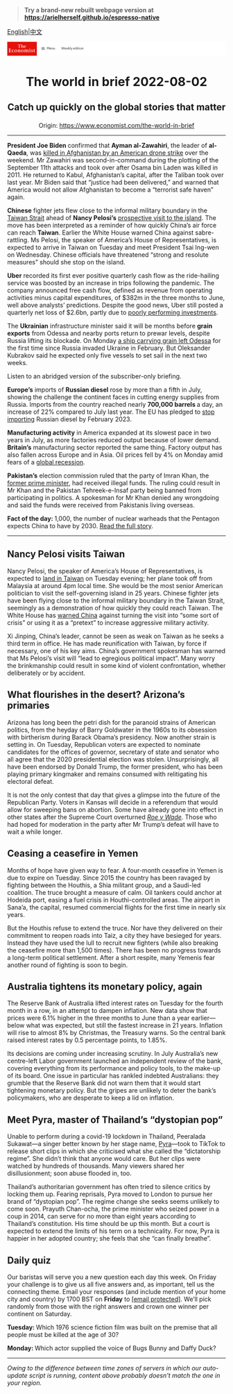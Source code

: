 > **Try a brand-new rebuilt webpage version at https://arielherself.github.io/espresso-native**

[English](https://github.com/arielherself/espresso/blob/main/README.md)|[中文](https://github-com.translate.goog/arielherself/espresso/blob/main/README.md?_x_tr_sl=en&_x_tr_tl=zh-CN&_x_tr_hl=zh-CN&_x_tr_pto=wapp)



![The Economist](menubar.png)

# <p align="center">The world in brief 2022-08-02</p>

## <p align="center">Catch up quickly on the global stories that matter</p>

<p align="center">Origin: <a href="https://www.economist.com/the-world-in-brief">https://www.economist.com/the-world-in-brief</a><hr>

<strong>President Joe Biden </strong>confirmed that <strong>Ayman al-Zawahiri</strong>, the leader of <strong>al-Qaeda</strong>, was [killed in Afghanistan by an American drone strike](https://www.economist.com/asia/2022/08/02/the-death-of-al-qaedas-leader-may-not-halt-a-jihadist-resurgence) over the weekend. Mr Zawahiri was second-in-command during the plotting of the September 11th attacks and took over after Osama bin Laden was killed in 2011. He returned to Kabul, Afghanistan’s capital, after the Taliban took over last year. Mr Biden said that “justice had been delivered,” and warned that America would not allow Afghanistan to become a “terrorist safe haven” again.

<strong>Chinese</strong> fighter jets flew close to the informal military boundary in the [Taiwan Strait](http://hina/2022/06/23/america-and-china-spar-over-the-taiwan-strait) ahead of <strong>Nancy Pelosi’s</strong> [prospective visit to the island](https://www.economist.com/china/2022/07/21/talk-of-nancy-pelosi-visiting-taiwan-angers-china). The move has been interpreted as a reminder of how quickly China’s air force can reach <strong>Taiwan</strong>. Earlier the White House warned China against sabre-rattling. Ms Pelosi, the speaker of America’s House of Representatives, is expected to arrive in Taiwan on Tuesday and meet President Tsai Ing-wen on Wednesday. Chinese officials have threatened “strong and resolute measures” should she stop on the island.

<strong>Uber</strong> recorded its first ever positive quarterly cash flow as the ride-hailing service was boosted by an increase in trips following the pandemic. The company announced free cash flow, defined as revenue from operating activities minus capital expenditures, of $382m in the three months to June, well above analysts’ predictions. Despite the good news, Uber still posted a quarterly net loss of $2.6bn, partly due to [poorly performing investments](https://www.economist.com/business/2021/02/20/why-chinas-didi-can-succeed-where-uber-has-struggled).

The <strong>Ukrainian</strong> infrastructure minister said it will be months before <strong>grain exports</strong> from Odessa and nearby ports return to prewar levels, despite Russia lifting its blockade. On Monday [a ship carrying grain left Odessa](https://www.economist.com/europe/2022/08/01/the-first-grain-ship-leaves-odessa-under-a-un-brokered-deal) for the first time since Russia invaded Ukraine in February. But Oleksander Kubrakov said he expected only five vessels to set sail in the next two weeks. 

Listen to an abridged version of the subscriber-only briefing.

<strong>Europe’s</strong> imports of <strong>Russian diesel</strong> rose by more than a fifth in July, showing the challenge the continent faces in cutting energy supplies from Russia. Imports from the country reached nearly <strong>700,000 barrels </strong>a day, an increase of 22% compared to July last year. The EU has pledged to [stop importing](https://www.economist.com/finance-and-economics/2022/05/31/why-the-oil-price-is-spiking-again) Russian diesel by February 2023.

<strong>Manufacturing activity</strong> in America expanded at its slowest pace in two years in July, as more factories reduced output because of lower demand. <strong>Britain’s</strong> manufacturing sector reported the same thing. Factory output has also fallen across Europe and in Asia. Oil prices fell by 4% on Monday amid fears of a [global recession](https://www.economist.com/finance-and-economics/2022/07/24/why-it-is-too-early-to-say-the-world-economy-is-in-recession).

<strong>Pakistan’s</strong> election commission ruled that the party of Imran Khan, the [former prime minister](https://www.economist.com/asia/2022/06/02/imran-khan-is-jeopardising-pakistans-attempts-to-fix-its-economy), had received illegal funds. The ruling could result in Mr Khan and the Pakistan Tehreek-e-Insaf party being banned from participating in politics. A spokesman for Mr Khan denied any wrongdoing and said the funds were received from Pakistanis living overseas.

<strong>Fact of the day: </strong>1,000, the number of nuclear warheads that the Pentagon expects China to have by 2030. [Read the full story](https://www.economist.com/united-states/2022/07/31/will-the-ukraine-war-ring-the-knell-for-nuclear-arms-control).

----------

## Nancy Pelosi visits Taiwan

Nancy Pelosi, the speaker of America’s House of Representatives, is expected to [land in Taiwan](https://www.economist.com/leaders/2022/08/02/nancy-pelosis-trip-to-taiwan-highlights-an-incoherent-strategy) on Tuesday evening; her plane took off from Malaysia at around 4pm local time. She would be the most senior American politician to visit the self-governing island in 25 years. Chinese fighter jets have been flying close to the informal military boundary in the Taiwan Strait, seemingly as a demonstration of how quickly they could reach Taiwan. The White House has [warned China](https://www.economist.com/china/2022/07/21/talk-of-nancy-pelosi-visiting-taiwan-angers-china) against turning the visit into “some sort of crisis” or using it as a “pretext” to increase aggressive military activity.

Xi Jinping, China’s leader, cannot be seen as weak on Taiwan as he seeks a third term in office. He has made reunification with Taiwan, by force if necessary, one of his key aims. China’s government spokesman has warned that Ms Pelosi’s visit will “lead to egregious political impact”. Many worry the brinkmanship could result in some kind of violent confrontation, whether deliberately or by accident.

## What flourishes in the desert? Arizona’s primaries

Arizona has long been the petri dish for the paranoid strains of American politics, from the heyday of Barry Goldwater in the 1960s to its obsession with birtherism during Barack Obama’s presidency. Now another strain is setting in. On Tuesday, Republican voters are expected to nominate candidates for the offices of governor, secretary of state and senator who all agree that the 2020 presidential election was stolen. Unsurprisingly, all have been endorsed by Donald Trump, the former president, who has been playing primary kingmaker and remains consumed with relitigating his electoral defeat.

It is not the only contest that day that gives a glimpse into the future of the Republican Party. Voters in Kansas will decide in a referendum that would allow for sweeping bans on abortion. Some have already gone into effect in other states after the Supreme Court overturned [<em>Roe v Wade</em>](https://www.economist.com/united-states/2022/06/26/the-fallout-from-overturning-roe). Those who had hoped for moderation in the party after Mr Trump’s defeat will have to wait a while longer.

## Ceasing a ceasefire in Yemen

Months of hope have given way to fear. A four-month ceasefire in Yemen is due to expire on Tuesday. Since 2015 the country has been ravaged by fighting between the Houthis, a Shia militant group, and a Saudi-led coalition. The truce brought a measure of calm. Oil tankers could anchor at Hodeida port, easing a fuel crisis in Houthi-controlled areas. The airport in Sana’a, the capital, resumed commercial flights for the first time in nearly six years.

But the Houthis refuse to extend the truce. Nor have they delivered on their commitment to reopen roads into Taiz, a city they have besieged for years. Instead they have used the lull to recruit new fighters (while also breaking the ceasefire more than 1,500 times). There has been no progress towards a long-term political settlement. After a short respite, many Yemenis fear another round of fighting is soon to begin.

## Australia tightens its monetary policy, again

The Reserve Bank of Australia lifted interest rates on Tuesday for the fourth month in a row, in an attempt to dampen inflation. New data show that prices were 6.1% higher in the three months to June than a year earlier—below what was expected, but still the fastest increase in 21 years. Inflation will rise to almost 8% by Christmas, the Treasury warns. So the central bank raised interest rates by 0.5 percentage points, to 1.85%.

Its decisions are coming under increasing scrutiny. In July Australia’s new centre-left Labor government launched an independent review of the bank, covering everything from its performance and policy tools, to the make-up of its board. One issue in particular has rankled indebted Australians: they grumble that the Reserve Bank did not warn them that it would start tightening monetary policy. But the gripes are unlikely to deter the bank’s policymakers, who are desperate to keep a lid on inflation.

## Meet Pyra, master of Thailand’s “dystopian pop”

Unable to perform during a covid-19 lockdown in Thailand, Peeralada Sukawat—a singer better known by her stage name, [Pyra](https://www.economist.com/culture/2022/07/28/a-thai-pop-star-uses-her-music-to-critique-her-homeland)—took to TikTok to release short clips in which she criticised what she called the “dictatorship regime”. She didn’t think that anyone would care. But her clips were watched by hundreds of thousands. Many viewers shared her disillusionment; soon abuse flooded in, too. 

Thailand’s authoritarian government has often tried to silence critics by locking them up. Fearing reprisals, Pyra moved to London to pursue her brand of “dystopian pop”. The regime change she seeks seems unlikely to come soon. Prayuth Chan-ocha, the prime minister who seized power in a coup in 2014, can serve for no more than eight years according to Thailand’s constitution. His time should be up this month. But a court is expected to extend the limits of his term on a technicality. For now, Pyra is happier in her adopted country; she feels that she “can finally breathe”.

## Daily quiz

Our baristas will serve you a new question each day this week. On Friday your challenge is to give us all five answers and, as important, tell us the connecting theme. Email your responses (and include mention of your home city and country) by 1700 BST on <strong>Friday</strong> to [<span class="__cf_email__" data-cfemail="0657736f7c43757674637575694663656968696b6f75722865696b">[email&#160;protected]</span>](https://mail.google.com/mail/?view=cm&amp;fs=1&amp;tf=1&amp;to=QuizEspresso@economist.com). We’ll pick randomly from those with the right answers and crown one winner per continent on Saturday.

<strong>Tuesday: </strong>Which 1976 science fiction film was built on the premise that all people must be killed at the age of 30?

<strong>Monday: </strong>Which actor supplied the voice of Bugs Bunny and Daffy Duck?

----------

*Owing to the difference between time zones of servers in which our auto-update script is running, content above probably doesn't match the one in your region.*
